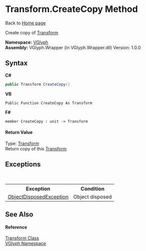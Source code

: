 # Transform.CreateCopy Method 
Back to <a href="Home.md">Home page</a> 

Create copy of <a href="T_VGlyph_Transform.md">Transform</a>

**Namespace:**&nbsp;<a href="N_VGlyph.md">VGlyph</a><br />**Assembly:**&nbsp;VGlyph.Wrapper (in VGlyph.Wrapper.dll) Version: 1.0.0

## Syntax

**C#**<br />
``` C#
public Transform CreateCopy()
```

**VB**<br />
``` VB
Public Function CreateCopy As Transform
```

**F#**<br />
``` F#
member CreateCopy : unit -> Transform 

```


#### Return Value
Type: <a href="T_VGlyph_Transform.md">Transform</a><br />Return copy of this <a href="T_VGlyph_Transform.md">Transform</a>

## Exceptions
&nbsp;<table><tr><th>Exception</th><th>Condition</th></tr><tr><td><a href="http://msdn2.microsoft.com/en-us/library/y31w16ca" target="_blank">ObjectDisposedException</a></td><td>Object disposed</td></tr></table>

## See Also


#### Reference
<a href="T_VGlyph_Transform.md">Transform Class</a><br /><a href="N_VGlyph.md">VGlyph Namespace</a><br />